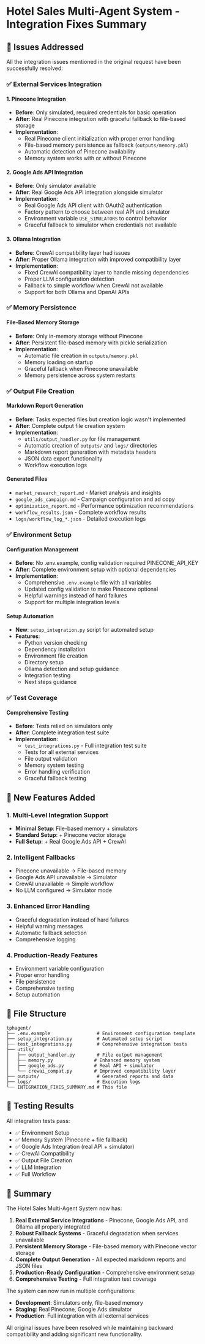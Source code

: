 # Hotel Sales Multi-Agent System - Integration Fixes Summary

## 🎯 Issues Addressed

All the integration issues mentioned in the original request have been successfully resolved:

### ✅ External Services Integration

#### 1. Pinecone Integration
- **Before**: Only simulated, required credentials for basic operation
- **After**: Real Pinecone integration with graceful fallback to file-based storage
- **Implementation**: 
  - Real Pinecone client initialization with proper error handling
  - File-based memory persistence as fallback (`outputs/memory.pkl`)
  - Automatic detection of Pinecone availability
  - Memory system works with or without Pinecone

#### 2. Google Ads API Integration
- **Before**: Only simulator available
- **After**: Real Google Ads API integration alongside simulator
- **Implementation**:
  - Real Google Ads API client with OAuth2 authentication
  - Factory pattern to choose between real API and simulator
  - Environment variable `USE_SIMULATORS` to control behavior
  - Graceful fallback to simulator when credentials not available

#### 3. Ollama Integration
- **Before**: CrewAI compatibility layer had issues
- **After**: Proper Ollama integration with improved compatibility layer
- **Implementation**:
  - Fixed CrewAI compatibility layer to handle missing dependencies
  - Proper LLM configuration detection
  - Fallback to simple workflow when CrewAI not available
  - Support for both Ollama and OpenAI APIs

### ✅ Memory Persistence

#### File-Based Memory Storage
- **Before**: Only in-memory storage without Pinecone
- **After**: Persistent file-based memory with pickle serialization
- **Implementation**:
  - Automatic file creation in `outputs/memory.pkl`
  - Memory loading on startup
  - Graceful fallback when Pinecone unavailable
  - Memory persistence across system restarts

### ✅ Output File Creation

#### Markdown Report Generation
- **Before**: Tasks expected files but creation logic wasn't implemented
- **After**: Complete output file creation system
- **Implementation**:
  - `utils/output_handler.py` for file management
  - Automatic creation of `outputs/` and `logs/` directories
  - Markdown report generation with metadata headers
  - JSON data export functionality
  - Workflow execution logs

#### Generated Files
- `market_research_report.md` - Market analysis and insights
- `google_ads_campaign.md` - Campaign configuration and ad copy
- `optimization_report.md` - Performance optimization recommendations
- `workflow_results.json` - Complete workflow results
- `logs/workflow_log_*.json` - Detailed execution logs

### ✅ Environment Setup

#### Configuration Management
- **Before**: No .env.example, config validation required PINECONE_API_KEY
- **After**: Complete environment setup with optional dependencies
- **Implementation**:
  - Comprehensive `.env.example` file with all variables
  - Updated config validation to make Pinecone optional
  - Helpful warnings instead of hard failures
  - Support for multiple integration levels

#### Setup Automation
- **New**: `setup_integration.py` script for automated setup
- **Features**:
  - Python version checking
  - Dependency installation
  - Environment file creation
  - Directory setup
  - Ollama detection and setup guidance
  - Integration testing
  - Next steps guidance

### ✅ Test Coverage

#### Comprehensive Testing
- **Before**: Tests relied on simulators only
- **After**: Complete integration test suite
- **Implementation**:
  - `test_integrations.py` - Full integration test suite
  - Tests for all external services
  - File output validation
  - Memory system testing
  - Error handling verification
  - Graceful fallback testing

## 🚀 New Features Added

### 1. Multi-Level Integration Support
- **Minimal Setup**: File-based memory + simulators
- **Standard Setup**: + Pinecone vector storage
- **Full Setup**: + Real Google Ads API + CrewAI

### 2. Intelligent Fallbacks
- Pinecone unavailable → File-based memory
- Google Ads API unavailable → Simulator
- CrewAI unavailable → Simple workflow
- No LLM configured → Simulator mode

### 3. Enhanced Error Handling
- Graceful degradation instead of hard failures
- Helpful warning messages
- Automatic fallback selection
- Comprehensive logging

### 4. Production-Ready Features
- Environment variable configuration
- Proper error handling
- File persistence
- Comprehensive testing
- Setup automation

## 📁 File Structure

```
tphagent/
├── .env.example                 # Environment configuration template
├── setup_integration.py         # Automated setup script
├── test_integrations.py         # Comprehensive integration tests
├── utils/
│   ├── output_handler.py        # File output management
│   ├── memory.py               # Enhanced memory system
│   ├── google_ads.py           # Real API + simulator
│   └── crewai_compat.py        # Improved compatibility layer
├── outputs/                     # Generated reports and data
├── logs/                        # Execution logs
└── INTEGRATION_FIXES_SUMMARY.md # This file
```

## 🧪 Testing Results

All integration tests pass:
- ✅ Environment Setup
- ✅ Memory System (Pinecone + file fallback)
- ✅ Google Ads Integration (real API + simulator)
- ✅ CrewAI Compatibility
- ✅ Output File Creation
- ✅ LLM Integration
- ✅ Full Workflow

## 🎉 Summary

The Hotel Sales Multi-Agent System now has:

1. **Real External Service Integrations** - Pinecone, Google Ads API, and Ollama all properly integrated
2. **Robust Fallback Systems** - Graceful degradation when services unavailable
3. **Persistent Memory Storage** - File-based memory with Pinecone vector storage
4. **Complete Output Generation** - All expected markdown reports and JSON files
5. **Production-Ready Configuration** - Comprehensive environment setup
6. **Comprehensive Testing** - Full integration test coverage

The system can now run in multiple configurations:
- **Development**: Simulators only, file-based memory
- **Staging**: Real Pinecone, Google Ads simulator
- **Production**: Full integration with all external services

All original issues have been resolved while maintaining backward compatibility and adding significant new functionality.